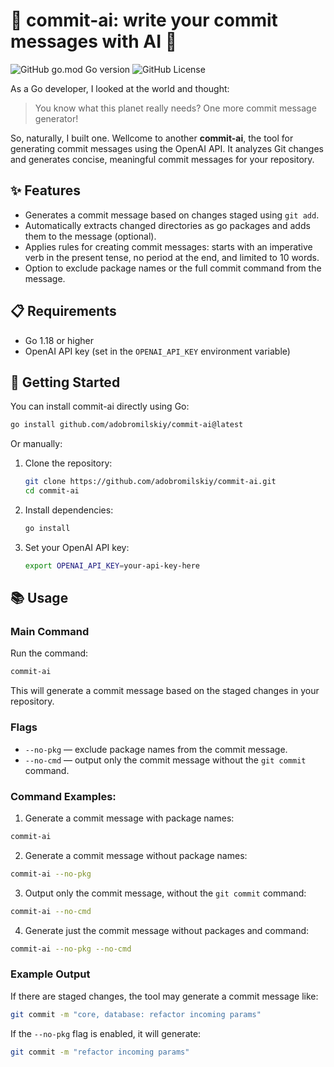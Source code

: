 # 💾 commit-ai: write your commit messages with AI 🤖

![GitHub go.mod Go version](https://img.shields.io/github/go-mod/go-version/adobromilskiy/commit-ai)
![GitHub License](https://img.shields.io/github/license/adobromilskiy/commit-ai)


As a Go developer, I looked at the world and thought:

> You know what this planet really needs? One more commit message generator!

So, naturally, I built one. Wellcome to another **commit-ai**, the tool for generating commit messages using the OpenAI API. It analyzes Git changes and generates concise, meaningful commit messages for your repository.

## ✨ Features

- Generates a commit message based on changes staged using `git add`.
- Automatically extracts changed directories as go packages and adds them to the message (optional).
- Applies rules for creating commit messages: starts with an imperative verb in the present tense, no period at the end, and limited to 10 words.
- Option to exclude package names or the full commit command from the message.

## 📋 Requirements

- Go 1.18 or higher
- OpenAI API key (set in the `OPENAI_API_KEY` environment variable)

## 🚀 Getting Started

You can install commit-ai directly using Go:

```bash
go install github.com/adobromilskiy/commit-ai@latest
```

Or manually:

1. Clone the repository:

    ```bash
    git clone https://github.com/adobromilskiy/commit-ai.git
    cd commit-ai
    ```

2. Install dependencies:

    ```bash
    go install
    ```

3. Set your OpenAI API key:

    ```bash
    export OPENAI_API_KEY=your-api-key-here
    ```

## 📚 Usage

### Main Command

Run the command:

```bash
commit-ai
```

This will generate a commit message based on the staged changes in your repository.

### Flags

- `--no-pkg` — exclude package names from the commit message.
- `--no-cmd` — output only the commit message without the `git commit` command.

### Command Examples:

1. Generate a commit message with package names:

```bash
commit-ai
```

2. Generate a commit message without package names:

```bash
commit-ai --no-pkg
```

3. Output only the commit message, without the `git commit` command:

```bash
commit-ai --no-cmd
```

4. Generate just the commit message without packages and command:

```bash
commit-ai --no-pkg --no-cmd
```

### Example Output

If there are staged changes, the tool may generate a commit message like:

```bash
git commit -m "core, database: refactor incoming params"
```

If the `--no-pkg` flag is enabled, it will generate:

```bash
git commit -m "refactor incoming params"
```
